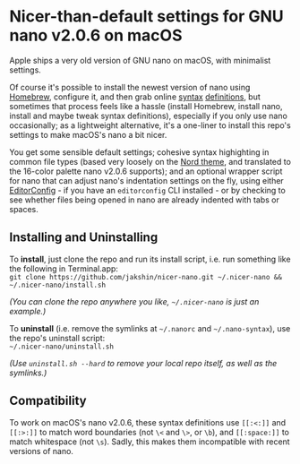 # Nicer-than-default settings for GNU nano v2.0.6 on macOS

Apple ships a very old version of GNU nano on macOS, with minimalist settings.

Of course it's possible to install the newest version of nano using [Homebrew](https://brew.sh), configure it, and then grab online [syntax](https://github.com/scopatz/nanorc) [definitions](https://github.com/richrad/nanorc-mac), but sometimes that process feels like a hassle (install Homebrew, install nano, install and maybe tweak syntax definitions), especially if you only use nano occasionally; as a lightweight alternative, it's a one-liner to install this repo's settings to make macOS's nano a bit nicer.

You get some sensible default settings; cohesive syntax highighting in common file types (based very loosely on the [Nord theme](https://www.nordtheme.com), and translated to the 16-color palette nano v2.0.6 supports); and an optional wrapper script for nano that can adjust nano's indentation settings on the fly, using either [EditorConfig](https://editorconfig.org) - if you have an `editorconfig` CLI installed - or by checking to see whether files being opened in nano are already indented with tabs or spaces.


## Installing and Uninstalling

To **install**, just clone the repo and run its install script, i.e. run something like the following in Terminal.app:   
`git clone https://github.com/jakshin/nicer-nano.git ~/.nicer-nano && ~/.nicer-nano/install.sh`

_(You can clone the repo anywhere you like, `~/.nicer-nano` is just an example.)_

To **uninstall** (i.e. remove the symlinks at `~/.nanorc` and `~/.nano-syntax`), use the repo's uninstall script:   
`~/.nicer-nano/uninstall.sh`

_(Use `uninstall.sh --hard` to remove your local repo itself, as well as the symlinks.)_


## Compatibility

To work on macOS's nano v2.0.6, these syntax definitions use `[[:<:]]` and `[[:>:]]` to match word boundaries (not  `\<` and `\>`, or `\b`), and `[[:space:]]` to match whitespace (not `\s`). Sadly, this makes them incompatible with recent versions of nano.
